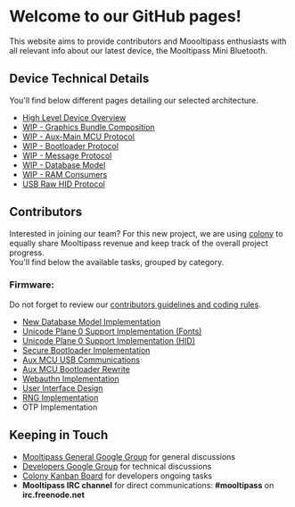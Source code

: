 # [](#header-1)Welcome to our GitHub pages!
This website aims to provide contributors and Moooltipass enthusiasts with all relevant info about our latest device, the Mooltipass Mini Bluetooth.  

## [](#header-2)Device Technical Details
You'll find below different pages detailing our selected architecture.
* [High Level Device Overview](highlevel_overview)
* [WIP - Graphics Bundle Composition](bundle)
* [WIP - Aux-Main MCU Protocol](aux_main_mcu_protocol)
* [WIP - Bootloader Protocol](aux_bootloader_protocol)
* [WIP - Message Protocol](protocol)
* [WIP - Database Model](database_model)
* [WIP - RAM Consumers](ram_consumers)
* [USB Raw HID Protocol](usb_hid_protocol)

## [](#header-2)Contributors
Interested in joining our team? For this new project, we are using <a href="https://colony.io/">colony</a> to equally share Mooltipass revenue and keep track of the overall project progress.  
You'll find below the available tasks, grouped by category.
### [](#header-3)Firmware:
Do not forget to review our [contributors guidelines and coding rules](coding_rules).
* [New Database Model Implementation](task_db)
* [Unicode Plane 0 Support Implementation (Fonts)](task_unicode_font)
* [Unicode Plane 0 Support Implementation (HID)](task_unicode_hid)
* [Secure Bootloader Implementation](task_bootloader)
* [Aux MCU USB Communications](task_aux_mcu_usb)
* [Aux MCU Bootloader Rewrite](task_aux_mcu_bootloader)
* [Webauthn Implementation](task_u2f)
* [User Interface Design](task_ui_design)
* [RNG Implementation](task_rng)
* OTP Implementation

## [](#header-2)Keeping in Touch
- <a href="https://groups.google.com/forum/#!forum/mooltipass">Mooltipass General Google Group</a> for general discussions
- <a href="https://groups.google.com/forum/#!forum/mooltipass-mini-ble-developpers">Developers Google Group</a> for technical discussions
- <a href="https://colony.io">Colony Kanban Board</a> for developers ongoing tasks
- **Mooltipass IRC channel** for direct communications: **#mooltipass** on **irc.freenode.net**
